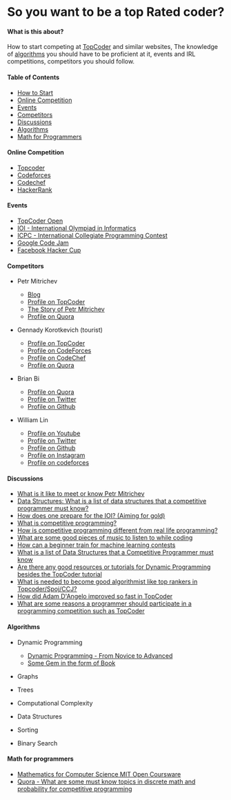 # So you want to be a top Rated coder?

#### What is this about?
How to start competing at [TopCoder](https://www.topcoder.com) and similar websites,
The knowledge of [algorithms](https://www.topcoder.com/community/data-science/data-science-tutorials/the-importance-of-algorithms/) you should have to be proficient at it, events and
IRL competitions, competitors you should follow.

#### Table of Contents
- [How to Start](https://github.com/rajeevranjancom/competitive_programming)
- [Online Competition](https://github.com/rajeevranjancom/competitive_programming#online-competition)
- [Events](https://github.com/rajeevranjancom/competitive_programming#events)
- [Competitors](https://github.com/rajeevranjancom/competitive_programming#competitors)
- [Discussions](https://github.com/rajeevranjancom/competitive_programming#discussions)
- [Algorithms](https://github.com/rajeevranjancom/competitive_programming#algorithms)
- [Math for Programmers](https://github.com/rajeevranjancom/competitive_programming#math-for-programmers)

#### Online Competition
- [Topcoder](https://www.topcoder.com/)
- [Codeforces](http://codeforces.com/)
- [Codechef](https://www.codechef.com/)
- [HackerRank](https://www.hackerrank.com/)

#### Events
- [TopCoder Open](http://tco15.topcoder.com/)
- [IOI - International Olympiad in Informatics](http://www.ioinformatics.org/index.shtml)
- [ICPC - International Collegiate Programming Contest](https://icpc.baylor.edu/)
- [Google Code Jam](https://code.google.com/codejam)
- [Facebook Hacker Cup](https://www.facebook.com/hackercup/)

#### Competitors
- Petr Mitrichev
	- [Blog](http://petr-mitrichev.blogspot.com/)
	- [Profile on TopCoder](https://www.topcoder.com/members/Petr/)
	- [The Story of Petr Mitrichev](https://community.topcoder.com/tc?module=Static&d1=features&d2=070805)
	- [Profile on Quora](https://www.quora.com/topic/Petr-Mitrichev)

- Gennady Korotkevich (tourist)
	- [Profile on TopCoder](https://www.topcoder.com/members/tourist/)
	- [Profile on CodeForces](http://codeforces.com/profile/tourist)	
	- [Profile on CodeChef](https://www.codechef.com/users/gennady.korotkevich)
	- [Profile on Quora](https://www.quora.com/topic/Gennady-Korotkevich)

- Brian Bi
	- [Profile on Quora](https://www.quora.com/profile/Brian-Bi)
	- [Profile on Twitter](https://twitter.com/t3nsor)
	- [Profile on Github](https://github.com/t3nsor)
	
- William Lin
	- [Profile on Youtube](https://www.youtube.com/channel/UCKuDLsO0Wwef53qdHPjbU2Q)
	- [Profile on Twitter](https://twitter.com/tmwilliamlin168)
	- [Profile on Github](https://github.com/tmwilliamlin168)
	- [Profile on Instagram](https://www.instagram.com/tmwilliamlin168/?hl=en)
	- [Profile on codeforces](https://codeforces.com/profile/tmwilliamlin168)


#### Discussions
- [What is it like to meet or know Petr Mitrichev](https://www.quora.com/What-it-is-like-to-meet-or-know-Petr-Mitrichev)
- [Data Structures: What is a list of data structures that a competitive programmer must know?](https://www.quora.com/Data-Structures/What-is-a-list-of-data-structures-that-a-competitive-programmer-must-know)
- [How does one prepare for the IOI? (Aiming for gold)](https://www.quora.com/How-does-one-prepare-for-the-IOI-Aiming-for-gold)
- [What is competitive programming?](https://www.quora.com/What-is-competitive-programming-2)
- [How is competitive programming different from real life programming?](https://www.quora.com/How-is-competitive-programming-different-from-real-life-programming)
- [What are some good pieces of music to listen to while coding](https://www.quora.com/What-are-some-good-pieces-of-music-to-listen-to-while-coding)
- [How can a beginner train for machine learning contests](https://www.quora.com/How-can-a-beginner-train-for-machine-learning-contests)
- [What is a list of Data Structures that a Competitive Programmer must know](https://www.quora.com/Data-Structures/What-is-a-list-of-data-structures-that-a-competitive-programmer-must-know)
- [Are there any good resources or tutorials for Dynamic Programming besides the TopCoder tutorial](https://www.quora.com/Are-there-any-good-resources-or-tutorials-for-dynamic-programming-besides-the-TopCoder-tutorial)
- [What is needed to become good algorithmist like top rankers in Topcoder/Spoj/CCJ?](https://www.quora.com/What-is-needed-to-become-good-algorithmist-like-top-rankers-in-Topcoder-Spoj-GCJ)
- [How did Adam D'Angelo improved so fast in TopCoder](https://www.quora.com/How-did-Adam-DAngelo-improve-so-fast-in-TopCoder)
- [What are some reasons a programmer should participate in a programming competition such as TopCoder](https://www.quora.com/What-are-some-reasons-a-programmer-should-participate-in-a-programming-competition-such-as-TopCoder)

#### Algorithms
- Dynamic Programming
	- [Dynamic Programming - From Novice to Advanced](https://www.topcoder.com/community/data-science/data-science-tutorials/dynamic-programming-from-novice-to-advanced/)
	- [Some Gem in the form of Book](https://github.com/rajeevranjancom/Programming_Book)

- Graphs
- Trees
- Computational Complexity
- Data Structures
- Sorting
- Binary Search

#### Math for programmers
- [Mathematics for Computer Science MIT Open Coursware](http://ocw.mit.edu/courses/electrical-engineering-and-computer-science/6-042j-mathematics-for-computer-science-fall-2010/)
- [Quora - What are some must know topics in discrete math and probability for competitive programming](https://www.quora.com/What-are-some-must-know-topics-in-discrete-math-and-probability-for-competitive-programming)
